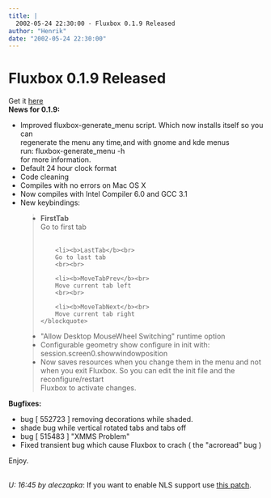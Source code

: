 ```yaml
---
title: |
  2002-05-24 22:30:00 - Fluxbox 0.1.9 Released
author: "Henrik"
date: "2002-05-24 22:30:00"
---
```


# Fluxbox 0.1.9 Released

Get it <a
href="http://prdownloads.sourceforge.net/fluxbox/fluxbox-0.1.9.tar.gz">here</a><br>
<b>News for 0.1.9:</b>
<ul>
<li>Improved fluxbox-generate_menu script.
 Which now installs itself so you can <br>
 regenerate the menu any time,and with gnome and kde menus<br>
 run: fluxbox-generate_menu -h<br>
 for more information.<br>

<li>Default 24 hour clock format<br>
<li>Code cleaning<br>
<li>Compiles with no errors on Mac OS X
<li>Now compiles with Intel Compiler 6.0 and GCC 3.1
<li>New keybindings:
	<blockquote>
    	<li><b>FirstTab</b><br>
	    Go to first tab
		<br><br>

		<li><b>LastTab</b><br>
		Go to last tab
		<br><br>

		<li><b>MoveTabPrev</b><br>
		Move current tab left
		<br><br>

		<li><b>MoveTabNext</b><br>
		Move current tab right
	</blockquote>
<li>"Allow Desktop MouseWheel Switching" runtime option
<li>Configurable geometry show
    configure in init with: session.screen0.showwindowposition<br>
<li>Now saves resources when you change them in the menu and not when you
    exit Fluxbox. So you can edit the init file and the reconfigure/restart <br>
    Fluxbox to activate changes.<br>
</ul>
<b>Bugfixes: </b><br>
<ul>
	<li>bug [ 552723 ] removing decorations while shaded.
	<li>shade bug while vertical rotated tabs and tabs off
 	<li>bug [ 515483 ] "XMMS Problem"
	<li>Fixed transient bug which cause Fluxbox to crach ( the "acroread" bug )
</ul>
Enjoy.
<br><br>

<i>U: 16:45 by aleczapka</i>: If you want to enable NLS support use <a href="/download/patches/fluxbox-0.1.9-bugfix1.patch">this patch</a>.





